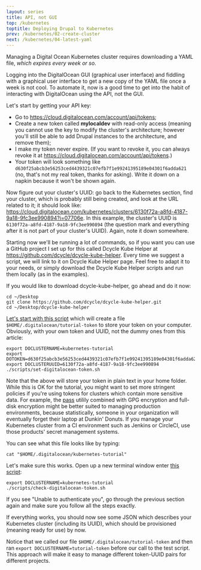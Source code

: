```yaml
---
layout: series
title: API, not GUI
top: /kubernetes
toptitle: Deploying Drupal to Kubernetes
prev: /kubernetes/02-create-cluster
next: /kubernetes/04-latest-yaml
---
```


Managing a Digital Ocean Kubernetes cluster requires downloading a YAML file, _which expires every week or so_.

Logging into the DigitalOcean GUI (graphical user interface) and fiddling with a graphical user interface to get a new copy of the YAML file once a week is not cool. To automate it, now is a good time to get into the habit of interacting with DigitalOcean using the API, not the GUI.

Let's start by getting your API key:

* Go to https://cloud.digitalocean.com/account/api/tokens;
* Create a new token called **mylocaldev** with read-only access (meaning you cannot use the key to modify the cluster's architecture; however you'll still be able to add Drupal instances to the architecture, and remove them);
* I make my token never expire. (If you want to revoke it, you can always revoke it at https://cloud.digitalocean.com/account/api/tokens.)
* Your token will look something like `d630f25abcb3e56253ced4439321c07efb7f1e99241395189e04301f6adda621` (no, that's not my real token, thanks for asking). Write it down on a napkin because it won't be shown again.

Now figure out your cluster's UUID: go back to the Kubernetes section, find your cluster, which is probably still being created, and look at the URL related to it; it should look like: https://cloud.digitalocean.com/kubernetes/clusters/6130f72a-a8fd-4187-9a18-9fc3ee990894?i=07706e. In this example, the cluster's UUID is `6130f72a-a8fd-4187-9a18-9fc3ee990894` (the question mark and everything after it is not part of your cluster's UUID). Again, note it down somewhere.

Starting now we'll be running a lot of commands, so if you want you can use a GitHub project I set up for this called Dcycle Kube Helper at <https://github.com/dcycle/dcycle-kube-helper>. Every time we suggest a script, we will link to it on Dcycle Kube Helper page. Feel free to adapt it to your needs, or simply download the Dcycle Kube Helper scripts and run them locally (as in the examples).

If you would like to download dcycle-kube-helper, go ahead and do it now:

    cd ~/Desktop
    git clone https://github.com/dcycle/dcycle-kube-helper.git
    cd ~/Desktop/dcycle-kube-helper

[Let's start with this script](https://github.com/dcycle/dcycle-kube-helper/blob/master/scripts/set-digitalocean-token.sh) which will create a file `$HOME/.digitalocean/tutorial-token` to store your token on your computer. Obviously, with your own token and UUID, not the dummy ones from this article:

    export DOCLUSTERNAME=kubernetes-tutorial
    export DOTOKEN=d630f25abcb3e56253ced4439321c07efb7f1e99241395189e04301f6adda621
    export DOCLUSTERUUID=6130f72a-a8fd-4187-9a18-9fc3ee990894
    ./scripts/set-digitalocean-token.sh

Note that the above will store your token in plain text in your home folder. While this is OK for the tutorial, you might want to set more stringent policies if you're using tokens for clusters which contain more sensitive data. For example, the [pass](https://www.passwordstore.org) utilily combined with GPG encryption and full-disk encryption might be better suited to managing production environments, because statistically, someone in your organization will eventually forget their laptop at Dunkin' Donuts. If you manage your Kubernetes cluster from a CI environment such as Jenkins or CircleCI, use those products' secret management systems.

You can see what this file looks like by typing:

    cat "$HOME/.digitalocean/kubernetes-tutorial"

Let's make sure this works. Open up a new terminal window enter [this script](https://github.com/dcycle/dcycle-kube-helper/blob/master/scripts/check-digitalocean-token.sh):

    export DOCLUSTERNAME=kubernetes-tutorial
    ./scripts/check-digitalocean-token.sh

If you see "Unable to authenticate you", go through the previous section again and make sure you follow all the steps exactly.

If everything works, you should now see some JSON which describes your Kubernetes cluster (including its UUID), which should be provisioned (meaning ready for use) by now.

Notice that we called our file `$HOME/.digitalocean/tutorial-token` and then ran `export DOCLUSTERNAME=tutorial-token` before our call to the test script. This approach will make it easy to manage different token-UUID pairs for different projects.
